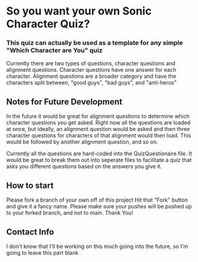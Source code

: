 # So you want your own Sonic Character Quiz?

### This quiz can actually be used as a template for any simple "Which Character are You" quiz

Currently there are two types of questions, character questions and alignment questions.
Character questions have one answer for each character.
Alignment questions are a broader category and have the characters split between, "good guys", "bad guys", and "anti-heros"

## Notes for Future Development
In the future it would be great for alignment questions to determine which character questions you get asked.
Right now all the questions are loaded at once, but ideally, an alignment question would be asked and then three character questions for characters of that alignment would then load. This would be followed by another alignment question, and so on.

Currently all the questions are hard-coded into the QuizQuestionaire file. It would be great to break them out into seperate files to facilitate a quiz that asks you different questions based on the answers you give it.

## How to start
Please fork a branch of your own off of this project
Hit that "Fork" button and give it a fancy name. 
Please make sure your pushes will be pushed up to your forked branch, and not to main.
Thank You!

## Contact Info
I don't know that I'll be working on this much going into the future, so I'm going to leave this part blank
